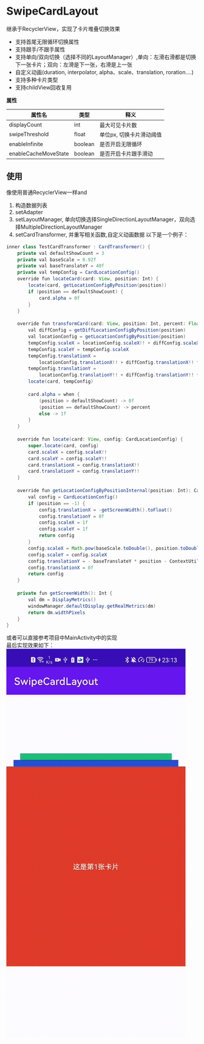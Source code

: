 # SwipeCardLayout
继承于RecyclerView，实现了卡片堆叠切换效果

* 支持首尾无限循环切换属性
* 支持跟手/不跟手属性
* 支持单向/双向切换（选择不同的LayoutManager）,单向：左滑右滑都是切换下一张卡片；双向：左滑是下一张，右滑是上一张
* 自定义动画(duration, interpolator, alpha、scale、translation, roration....)
* 支持多种卡片类型
* 支持childView回收复用

**属性**

|  属性名   | 类型  | 释义  |
|  ----  | ----  |----  |
| displayCount  | int |最大可见卡片数 |
| swipeThreshold  | float |单位px, 切换卡片滑动阈值 |
| enableInfinite  | boolean |是否开启无限循环 |
| enableCacheMoveState  | boolean |是否开启卡片跟手滑动 |

## 使用

像使用普通RecyclerView一样and
1. 构造数据列表
2. setAdapter
3. setLayoutManager, 单向切换选择SingleDirectionLayoutManager，双向选择MultipleDirectionLayoutManager
4. setCardTransformer, 并重写相关函数,自定义动画数据
以下是一个例子：</br>
```java
inner class TestCardTransformer : CardTransformer() {
    private val defaultShowCount = 3
    private val baseScale = 0.92f
    private val baseTranslateY = 40f
    private val tempConfig = CardLocationConfig()
    override fun locateCard(card: View, position: Int) {
        locate(card, getLocationConfigByPosition(position))
        if (position == defaultShowCount) {
            card.alpha = 0f
        }
    }

    override fun transformCard(card: View, position: Int, percent: Float) {
        val diffConfig = getDiffLocationConfigByPosition(position)
        val locationConfig = getLocationConfigByPosition(position)
        tempConfig.scaleX = locationConfig.scaleX!! + diffConfig.scaleX!! * percent
        tempConfig.scaleY = tempConfig.scaleX
        tempConfig.translationX =
            locationConfig.translationX!! + diffConfig.translationX!! * percent
        tempConfig.translationY =
            locationConfig.translationY!! + diffConfig.translationY!! * percent
        locate(card, tempConfig)

        card.alpha = when {
            (position > defaultShowCount) -> 0f
            (position == defaultShowCount) -> percent
            else -> 1f
        }
    }

    override fun locate(card: View, config: CardLocationConfig) {
        super.locate(card, config)
        card.scaleX = config.scaleX!!
        card.scaleY = config.scaleY!!
        card.translationX = config.translationX!!
        card.translationY = config.translationY!!
    }

    override fun getLocationConfigByPositionInternal(position: Int): CardLocationConfig {
        val config = CardLocationConfig()
        if (position == -1) {
            config.translationX = -getScreenWidth().toFloat()
            config.translationY = 0f
            config.scaleX = 1f
            config.scaleY = 1f
            return config
        }
        config.scaleX = Math.pow(baseScale.toDouble(), position.toDouble()).toFloat()
        config.scaleY = config.scaleX
        config.translationY = - baseTranslateY * position - ContextUtils.dp2px(this@MainActivity, 400f) * ((1 - config.scaleX!!) / 2f)
        config.translationX = 0f
        return config
    }

    private fun getScreenWidth(): Int {
        val dm = DisplayMetrics()
        windowManager.defaultDisplay.getRealMetrics(dm)
        return dm.widthPixels
    }
}
```
或者可以直接参考项目中MainActivity中的实现</br>
最后实现效果如下：</br>
![](https://github.com/kiritoj/SwipeCardLayout/blob/master/SVID_20230905_231324%20-original-original.gif)

